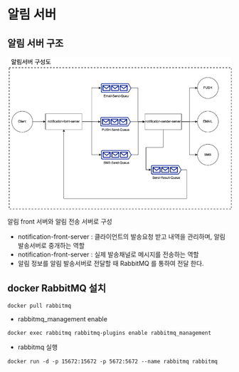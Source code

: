 # 알림 서버

## 알림 서버 구조

![](docs/notification-flow.png)

알림 front 서버와 알림 전송 서버로 구성
* notification-front-server : 클라이언트의 발송요청 받고 내역을 관리하며, 알림 발송서버로 중개하는 역할 
* notification-front-server : 실제 발송채널로 메시지를 전송하는 역할
* 알림 정보를 알림 발송서버로 전달할 때 RabbitMQ 를 통하여 전달 한다.

## docker RabbitMQ 설치

```
docker pull rabbitmq
```

* rabbitmq_management enable

```
docker exec rabbitmq rabbitmq-plugins enable rabbitmq_management
```

* rabbitmq 실행
```
docker run -d -p 15672:15672 -p 5672:5672 --name rabbitmq rabbitmq
```

